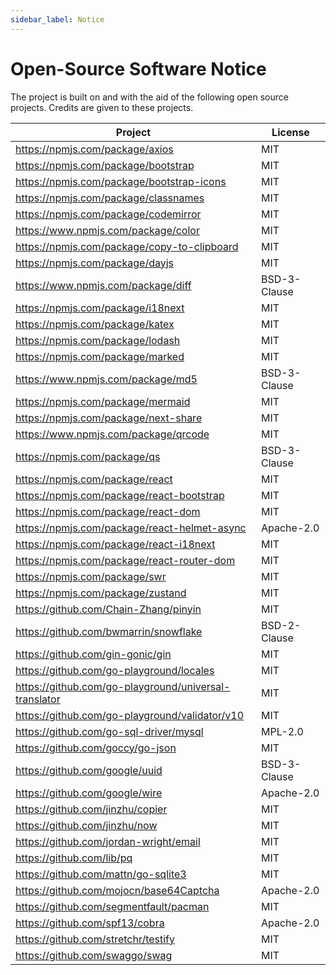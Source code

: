 ```yaml
---
sidebar_label: Notice
---
```


# Open-Source Software Notice

The project is built on and with the aid of the following open source projects. Credits are given to these projects.

|  Project  |  License  |
|  ----  | ----  |
|  <https://npmjs.com/package/axios>  |  MIT  |
|  <https://npmjs.com/package/bootstrap>  |  MIT  |
|  <https://npmjs.com/package/bootstrap-icons>  |  MIT  |
|  <https://npmjs.com/package/classnames>  |  MIT  |
|  <https://npmjs.com/package/codemirror>  |  MIT  |
|   <https://www.npmjs.com/package/color>  | MIT |
|  <https://npmjs.com/package/copy-to-clipboard>  |  MIT  |
|  <https://npmjs.com/package/dayjs>  |  MIT  |
|  <https://www.npmjs.com/package/diff>  |  BSD-3-Clause  |
|  <https://npmjs.com/package/i18next>  |  MIT  |
|  <https://npmjs.com/package/katex>  |  MIT  |
|  <https://npmjs.com/package/lodash>  |  MIT  |
|  <https://npmjs.com/package/marked>  |  MIT  |
|  <https://www.npmjs.com/package/md5>  |  BSD-3-Clause  |
|  <https://npmjs.com/package/mermaid>  |  MIT  |
|  <https://npmjs.com/package/next-share>  |  MIT  |
|  <https://www.npmjs.com/package/qrcode>  |  MIT  |
|  <https://npmjs.com/package/qs>  |  BSD-3-Clause  |
|  <https://npmjs.com/package/react>  |  MIT  |
|  <https://npmjs.com/package/react-bootstrap>  |  MIT  |
|  <https://npmjs.com/package/react-dom>  |  MIT  |
|  <https://npmjs.com/package/react-helmet-async>  |  Apache-2.0  |
|  <https://npmjs.com/package/react-i18next>  |  MIT  |
|  <https://npmjs.com/package/react-router-dom>  |  MIT  |
|  <https://npmjs.com/package/swr>  |  MIT  |
|  <https://npmjs.com/package/zustand>  |  MIT  |
|  <https://github.com/Chain-Zhang/pinyin>  |  MIT  |
|  <https://github.com/bwmarrin/snowflake>  |  BSD-2-Clause  |
|  <https://github.com/gin-gonic/gin>  |  MIT  |
|  <https://github.com/go-playground/locales>  |  MIT  |
|  <https://github.com/go-playground/universal-translator>  |  MIT  |
|  <https://github.com/go-playground/validator/v10>  |  MIT  |
|  <https://github.com/go-sql-driver/mysql>  |  MPL-2.0  |
|  <https://github.com/goccy/go-json>  |  MIT  |
|  <https://github.com/google/uuid>  |  BSD-3-Clause  |
|  <https://github.com/google/wire>  |  Apache-2.0  |
|  <https://github.com/jinzhu/copier>  |  MIT  |
|  <https://github.com/jinzhu/now>  |  MIT  |
|  <https://github.com/jordan-wright/email>  |  MIT  |
|  <https://github.com/lib/pq>  |  MIT  |
|  <https://github.com/mattn/go-sqlite3>  |  MIT  |
|  <https://github.com/mojocn/base64Captcha>  |  Apache-2.0  |
|  <https://github.com/segmentfault/pacman>  |  MIT  |
|  <https://github.com/spf13/cobra>  |  Apache-2.0  |
|  <https://github.com/stretchr/testify>  |  MIT  |
|  <https://github.com/swaggo/swag>  |  MIT  |
